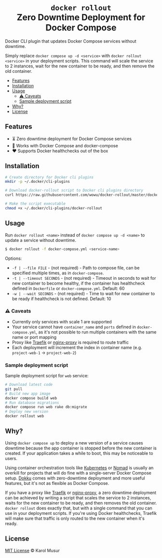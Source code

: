 <h1 align="center">
<code>docker rollout</code><br>
Zero Downtime Deployment for Docker Compose
</h1>

Docker CLI plugin that updates Docker Compose services without downtime.

Simply replace `docker compose up -d <service>` with `docker rollout <service>` in your deployment scripts. This command will scale the service to 2 instances, wait for the new container to be ready, and then remove the old container.

- [Features](#features)
- [Installation](#installation)
- [Usage](#usage)
  - [⚠️ Caveats](#️-caveats)
  - [Sample deployment script](#sample-deployment-script)
- [Why?](#why)
- [License](#license)

## Features

- ⏳ Zero downtime deployment for Docker Compose services
- 🐳 Works with Docker Compose and docker-compose
- ❤️ Supports Docker healthchecks out of the box

## Installation

```bash
# Create directory for Docker cli plugins
mkdir -p ~/.docker/cli-plugins

# Download docker-rollout script to Docker cli plugins directory
curl https://raw.githubusercontent.com/wowu/docker-rollout/master/docker-rollout -o ~/.docker/cli-plugins/docker-rollout

# Make the script executable
chmod +x ~/.docker/cli-plugins/docker-rollout
```

## Usage

Run `docker rollout <name>` instead of `docker compose up -d <name>` to update a service without downtime.

```bash
$ docker rollout -f docker-compose.yml <service-name>
```

Options:

- `-f | --file FILE` - (not required) - Path to compose file, can be specified multiple times, as in `docker-compose`.
- `-t | --timeout SECONDS` - (not required) - Timeout in seconds to wait for new container to become healthy, if the container has healthcheck defined in `Dockerfile` or `docker-compose.yml`. Default: 60
- `-w | --wait SECONDS` - (not required) - Time to wait for new container to be ready if healthcheck is not defined. Default: 10

### ⚠️ Caveats

- Currently only services with scale 1 are supported
- Your service cannot have `container_name` and `ports` defined in `docker-compose.yml`, as it's not possible to run multiple containers with the same name or port mapping
- Proxy like [Traefik](https://github.com/traefik/traefik) or [nginx-proxy](https://github.com/nginx-proxy/nginx-proxy) is required to route traffic
- Each deployment will increment the index in container name (e.g. `project-web-1` -> `project-web-2`)

### Sample deployment script

Sample deployment script for `web` service:

```bash
# Download latest code
git pull
# Build new app image
docker compose build web
# Run database migrations
docker compose run web rake db:migrate
# Deploy new version
docker rollout web
```

## Why?

Using `docker compose up` to deploy a new version of a service causes downtime because the app container is stopped before the new container is created.
If your application takes a while to boot, this may be noticeable to users.

Using container orchestration tools like [Kubernetes](https://kubernetes.io/) or [Nomad](https://www.nomadproject.io/) is usually an overkill for projects that will do fine with a single-server Docker Compose setup. [Dokku](https://github.com/dokku/dokku) comes with zero-downtime deployment and more useful features, but it's not as flexible as Docker Compose.

If you have a proxy like [Traefik](https://github.com/traefik/traefik) or [nginx-proxy](https://github.com/nginx-proxy/nginx-proxy), a zero downtime deployment can be achieved by writing a script that scales the service to 2 instances, waits for the new container to be ready, and then removes the old container.
`docker rollout` does exactly that, but with a single command that you can use in your deployment scripts.
If you're using Docker healthchecks, Traefik will make sure that traffic is only routed to the new container when it's ready.

## License

[MIT License](LICENSE) &copy; Karol Musur

